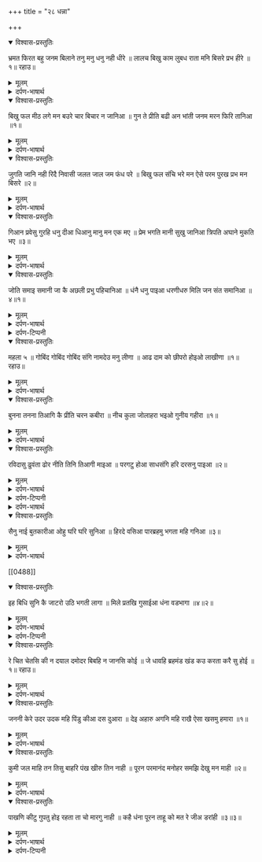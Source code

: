 +++
title = "२८ धन्ना"

+++
<details open><summary>विश्वास-प्रस्तुतिः</summary>

भ्रमत फिरत बहु जनम बिलाने तनु मनु धनु नही धीरे ॥ लालच बिखु काम लुबध राता मनि बिसरे प्रभ हीरे ॥१॥ रहाउ॥
</details>

<details><summary>मूलम्</summary>

भ्रमत फिरत बहु जनम बिलाने तनु मनु धनु नही धीरे ॥ लालच बिखु काम लुबध राता मनि बिसरे प्रभ हीरे ॥१॥ रहाउ॥
</details>

<details><summary>दर्पण-भाषार्थ</summary>

पद्अर्थ: भ्रमत = भटकते हुए। बिलाने = गुजर गए। नही धीरे = नहीं टिकता। बिखु = जहर। लुबध = लोभी। राता = रंगा हुआ। मनि = मन में से। रहाउ।  
अर्थ: (माया के मोह में) भटकते हुए कई जनम गुजर जाते हैं, ये शरीर नाश हो जाता है, मन भटकता रहता है और धन भी टिका नहीं रहता। लोभी जीव जहर-रूपी पदार्थों की लालच में, काम-वासना में, रंगा रहता है, इसके मन में से अमोलक प्रभु बिसर जाता है। रहाउ।
</details>

<details open><summary>विश्वास-प्रस्तुतिः</summary>

बिखु फल मीठ लगे मन बउरे चार बिचार न जानिआ ॥ गुन ते प्रीति बढी अन भांती जनम मरन फिरि तानिआ ॥१॥
</details>

<details><summary>मूलम्</summary>

बिखु फल मीठ लगे मन बउरे चार बिचार न जानिआ ॥ गुन ते प्रीति बढी अन भांती जनम मरन फिरि तानिआ ॥१॥
</details>

<details><summary>दर्पण-भाषार्थ</summary>

पद्अर्थ: चार = सुंदर। ते = से, की ओर से हट के। अन भांती = और-और किस्म की।1।  
अर्थ: हे कमले मन! ये जहर रूपी फल तुझे मीठे लगते हैं, तुझमें अच्छे विचार नहीं पनपते, गुणों से अलग और ही किस्म की प्रीति तेरे अंदर बढ़ रही है, और तेरे जनम-मरण का ताना तना जा रहा है।1।
</details>

<details open><summary>विश्वास-प्रस्तुतिः</summary>

जुगति जानि नही रिदै निवासी जलत जाल जम फंध परे ॥ बिखु फल संचि भरे मन ऐसे परम पुरख प्रभ मन बिसरे ॥२॥
</details>

<details><summary>मूलम्</summary>

जुगति जानि नही रिदै निवासी जलत जाल जम फंध परे ॥ बिखु फल संचि भरे मन ऐसे परम पुरख प्रभ मन बिसरे ॥२॥
</details>

<details><summary>दर्पण-भाषार्थ</summary>

पद्अर्थ: जुगति = जीवन जुगति। निवासी = टिकाई। जलत = (तृष्णा में) जलते। संगि = एकत्र करके।2।  
अर्थ: हे मन! अगर तूने जीवन की जुगति समझ के यह जुगति अपने अंदर पक्की ना की, तो तृष्णा में जलते हुए (तेरे अस्तित्व) को जमों का जाल, जमों के फाहे बर्बाद कर देंगे। हे मन! तू अब तक विषौ-रूप जहर के फल ही इकट्ठे करके संभालता रहा, और ऐसा संभालता रहा कि तुझे परम-पुरख प्रभु भूल गया।2।
</details>

<details open><summary>विश्वास-प्रस्तुतिः</summary>

गिआन प्रवेसु गुरहि धनु दीआ धिआनु मानु मन एक मए ॥ प्रेम भगति मानी सुखु जानिआ त्रिपति अघाने मुकति भए ॥३॥
</details>

<details><summary>मूलम्</summary>

गिआन प्रवेसु गुरहि धनु दीआ धिआनु मानु मन एक मए ॥ प्रेम भगति मानी सुखु जानिआ त्रिपति अघाने मुकति भए ॥३॥
</details>

<details><summary>दर्पण-भाषार्थ</summary>

पद्अर्थ: गुरहि = गुरु ने। मनु = यकीन, श्रद्धा। अघाने = तृप्त हो गया।3।  
अर्थ: जिस मनुष्य को गुरु ने ज्ञान का प्रवेश-रूप धन दिया, उसकी तवज्जो प्रभु में जुड़ गई, उसके अंदर श्रद्धा बन गई, उसका मन प्रभु से एक-मेक हो गया; उसे प्रभु का प्यार, प्रभु की भक्ति अच्छी लगी, उसकी सुख से सांझ बन गई, वह माया की ओर से अच्छी तरह तृप्त हो गया, और बंधनों से मुक्त हो गया।3।
</details>

<details open><summary>विश्वास-प्रस्तुतिः</summary>

जोति समाइ समानी जा कै अछली प्रभु पहिचानिआ ॥ धंनै धनु पाइआ धरणीधरु मिलि जन संत समानिआ ॥४॥१॥
</details>

<details><summary>मूलम्</summary>

जोति समाइ समानी जा कै अछली प्रभु पहिचानिआ ॥ धंनै धनु पाइआ धरणीधरु मिलि जन संत समानिआ ॥४॥१॥
</details>

<details><summary>दर्पण-भाषार्थ</summary>

पद्अर्थ: जा कै = जिस मनुष्य में। अछली = ना छले जाने वाला। धंनै = धन्ने ने। मिलि जन = संत जनों को मिल के।4।  
अर्थ: जिस मनुष्य के अंदर प्रभु की सर्व-व्यापक ज्योति टिक गई, उसने माया में ना छले जाने वाले प्रभु को पहचान लिया।  
मैं धन्ने ने भी उस प्रभु का नाम-रूपी धन कोढूँढ लिया है जो सारी धरती का आसरा है; मैं धन्ना भी संत-जनों को मिल के प्रभु में लीन हो गया हूँ।4।1।
</details>

<details><summary>दर्पण-टिप्पनी</summary>

नोट: भक्त धन्ना जी अपनी जुबानी कहते हैं कि मुझे गुरु ने नाम-धन दिया है, संतों की संगति में मुझे धरणीधर मिला है। पर, स्वार्थी लोगों ने अपना धार्मिक जुल्ला अंजान लोगों के कंधे पर डाले रखने के लिए ये कहानी चला दी कि धन्ने ने एक ब्राहमण से एक ठाकुर ले के उसकी पूजा की, और उस ठाकुर-पूजा से उसे परमात्मा मिला।  
इस भुलेखे को दूर करने के लिए और भक्त धन्ना जी के शब्द की आखिरी तुक को अच्छी तरह सिखों के सामने स्पष्ट करने के लिए गुरु अरजन साहिब जी ने अगला शब्द अपनी ओर से उचार के दर्ज किया है।  
भक्त-वाणी के विरोधी धन्ना जी के आसा राग में दर्ज शब्द के बारे में यूँ लिखते हैं: “तीन शब्द राग आसा में आए हैं जो इस तरह हैं।  
‘पहला शब्द ‘भ्रमत फिरत बहु जनम बिलाने, तनमन धन नहीं धीरे’ से आरंभ होता है। दूसरा, जिसमें भक्त जी अपने गुरु रामानंद जी के आगे जोदड़ी करते हैं। अंत में गोसाई रामानंद जी से मेल होने पर, ‘धंनै धनु पाइआ धरणीधरु, मिलि जन संत समाइआ’ की खुशी प्रगट करते हैं।  
‘गोबिंद गोबिंद गोबिंद संगि नामदेउ मन लीना’ वाले शब्द का शीर्षक ‘महला ५’ से आरम्भ होता है, जिसमें कई भक्तों का नाम ले के बताया गया है कि अमुक-अमुक नाम जपने के कारण पार लांघ गए। पर, उन भक्तों को जात-पात के ध्रुवों से याद किया है। सारे भक्तों को गिन के आखिर में निर्णय किया गया है, ‘इह बिधि सुनि कै जाटरो, उठि भक्ति लागा। मिले प्रतखि गुसाईआ धंना वडभागा।4।’ जाटरों के लिए ‘प्रतखि गुसाईआ’ स्वामी रामानंद था। पर ये शब्द भक्त जी के मुख पर फबता नहीं था। इसी लिए महला ५ लिखा है। भगतों की प्रसिद्धि के लिए बाद में भी उनके नाम पर उनके श्रद्धालु करते रहते थे।  
‘भक्त धन्ना जी के कई सिद्धांत गुरमति के विरुद्ध हैं।’  
इस शब्द में धन्ना जी साफ शब्दों में कह रहे हैं कि मुझे गुरु ने नाम-धन दिया है। पर पाठकों की नजरों में भक्त जी के बरते गए गुरु पद की कद्र घटाने की खातिर विरोधी सज्जन जान-बूझ के शब्द ‘गुरु रामानंद’, गुसाई रामानंद’ बरत रहा है। वरना, इस शब्द का कोई भी सिद्धांत गुरमति विरोधी नहीं है। पता नहीं, इस सज्जन को कौन से ‘कई सिद्धांत गुरमति विरुद्ध’ दिख रहे हैं।  
अगले शब्द को गुरु अरजन साहिब का शब्द मानने से साफ इन्कार किया गया है, चाहे इसका शीर्षक ‘महला ५’ है। दलील बड़ी आश्चर्यपूर्ण दी है कि ‘जाति-पात के ध्रुवों से भक्तों को याद किया गया है। क्या जहाँ कहीं भी गुरु साहिब ने किसी भक्त की जाति लिख के वर्णन किया है, हमारा ये विरोधी सज्जन उस शब्द को नहीं मानेगा? देखें;  
“नीच जाति हरि जपतिआ, उतम पदवी पाइ। पूछहु बिदर दासी सुतै, किसनु उतरिआ घरि जिसु जाइ।1।  
... ... ... ... ...  
रविदासु चमारु उसतति करे, हरि कीरति निमख इक गाइ। पतित जाति उतमु भइआ, चार वरन पऐ पगि आइ।2।1।8। (सूही महला ४ घरु ६)  
नामा छीबा कबीरु जुोलाहा, पूरे गुर ते गति पाई। ब्रहम के बेते सबदु पछाणहि, हउमै जाति गवाई। सुरि नर तिन की वाणी गावहि, कोइ न मेटै भाई।3।5।22। (स्री रागु महला ३ असटपदीआ)  
आखिरी तुक ‘मिले प्रतखि गुसाईआ, धंना वडभागा’, लिख के विरोधी सज्जन ने झट-पट साथ ही लिख दिया है ‘जाटरो’ के लिए ‘प्रतखि गुसाईआ’ रामानंद था। सज्जन जी! गुरमत के विरुद्ध मन-घड़ंत कहानियों के लिए तो बेशक मुंह मोड़ें, पर ये दलीलबाजी अनुचित और खोटी है। क्या गुरु ग्रंथ साहिब के शबदों में आए शब्द ‘गोसाई’ का अर्थ भी ‘गुसाई रामानंद’ ही करोगे?  
हउ गोसाई का पहिलवानड़ा। मै गुर मिलि उच दुमालड़ा। सभ होई छिंझ इकठीआ, दयु बैठा वेखै आपि जीउ।17। (सिरी रागु महला ५ पन्ना 74)  
पहले तो ‘महला ५’ शीर्षक होते हुए भी इस शब्द को गुरु अरजन देव जी का शब्द मानने से इन्कार किया है, फिर इसको भक्त धन्ना जी का भी नहीं माना और कह दिया कि ‘ये शब्द भक्त जी के मुख पर फबता नहीं था। इसी लिए ‘महला ५’ लिख दिया है। भक्तों की प्रसिद्धि के लिए बाद में भी उनके नामों पर उनके श्रद्धालु रचना करते रहते थे।  
यहाँ ये विरोधी सज्जन कहानी साजों की कहानी का ही आसरा ले के कह रहा है कि भक्त तो कहाँ रहे, आम लोगों की रचना भी किसी ढंग से श्री गुरु ग्रंथ साहिब में दर्ज कर ली गई थी।  
पाठक सज्जन अगले शब्द के अर्थ और उसकी व्याख्या ध्यान से पढ़ें;
</details>

<details open><summary>विश्वास-प्रस्तुतिः</summary>

महला ५ ॥ गोबिंद गोबिंद गोबिंद संगि नामदेउ मनु लीणा ॥ आढ दाम को छीपरो होइओ लाखीणा ॥१॥ रहाउ॥
</details>

<details><summary>मूलम्</summary>

महला ५ ॥ गोबिंद गोबिंद गोबिंद संगि नामदेउ मनु लीणा ॥ आढ दाम को छीपरो होइओ लाखीणा ॥१॥ रहाउ॥
</details>

<details><summary>दर्पण-भाषार्थ</summary>

पद्अर्थ: गोबिंद गोबिंद गोबिंद संगि = हर समय गोबिंद के साथ, बार बार गोबिंद के साथ। लीणा = लीन हुआ, जुड़ा। आढ = आधी। दाम = कौडी। को = का। छीपरो = गरीब छींबा, धोबी। रहाउ।  
अर्थ: (भक्त) नामदेव जी का मन सदा परमात्मा के साथ जुड़ा रहता था (उस हर वक्त की याद की इनायत से) आधी कौड़ी का गरीब छींबा (धोबी), मानो, लखपति बन गया (क्योंकि उसे किसी की अधीनता ना रही)।1। रहाउ।
</details>

<details open><summary>विश्वास-प्रस्तुतिः</summary>

बुनना तनना तिआगि कै प्रीति चरन कबीरा ॥ नीच कुला जोलाहरा भइओ गुनीय गहीरा ॥१॥
</details>

<details><summary>मूलम्</summary>

बुनना तनना तिआगि कै प्रीति चरन कबीरा ॥ नीच कुला जोलाहरा भइओ गुनीय गहीरा ॥१॥
</details>

<details><summary>दर्पण-भाषार्थ</summary>

पद्अर्थ: जोलाहरा = गरीब जुलाहा। गहीरा = गंभीर, गहरा (समुंदरवत्)। गुनीय गहीरा = गुणों का समुंदर।1।  
अर्थ: (कपड़ा) उनने (ताना) तानने (की लगन) छोड़ के कबीर ने प्रभु-चरणों से लगन लगा ली; नीच जाति का गरीब जुलाहा था, गुणों का समुंदर बन गया।1।
</details>

<details open><summary>विश्वास-प्रस्तुतिः</summary>

रविदासु ढुवंता ढोर नीति तिनि तिआगी माइआ ॥ परगटु होआ साधसंगि हरि दरसनु पाइआ ॥२॥
</details>

<details><summary>मूलम्</summary>

रविदासु ढुवंता ढोर नीति तिनि तिआगी माइआ ॥ परगटु होआ साधसंगि हरि दरसनु पाइआ ॥२॥
</details>

<details><summary>दर्पण-भाषार्थ</summary>

पद्अर्थ: तिन्हि = उस ने। साध संगि = सत्संग में।2।
</details>

<details><summary>दर्पण-टिप्पनी</summary>

नोट: “तिनि्” में अक्षर ‘न’ के नीचे आधा ‘ह’ है।
</details>

<details><summary>दर्पण-भाषार्थ</summary>

अर्थ: रविदास (पहले) नित्य मरे हुए पशु ढोता था, (पर जब से) उसने माया (का मोह) त्याग दिया, साधु-संगत में रहके प्रसिद्ध हो गया, उसको परमात्मा के दर्शन हो गए।2।
</details>

<details open><summary>विश्वास-प्रस्तुतिः</summary>

सैनु नाई बुतकारीआ ओहु घरि घरि सुनिआ ॥ हिरदे वसिआ पारब्रहमु भगता महि गनिआ ॥३॥
</details>

<details><summary>मूलम्</summary>

सैनु नाई बुतकारीआ ओहु घरि घरि सुनिआ ॥ हिरदे वसिआ पारब्रहमु भगता महि गनिआ ॥३॥
</details>

<details><summary>दर्पण-भाषार्थ</summary>

पद्अर्थ: बुतकारीआ = बुक्तियां कढ़ने वाला, दूर नजदीक के छोटे-मोटे काम करने वाला। घरि घरि = घर घर में, हरेक घर में। सुनिआ = सुना गया, शोभा हुई।3।  
अर्थ: सैण (जाति का) नाई लोगों के अंदर-बाहर के छोटे-मोटे काम करता था, उसकी घर-घर शोभा हो चली, उसके हृदय में परमात्मा बस गया और वह भक्तों में गिना जाने लगा।3।
</details>

[[0488]]
<details open><summary>विश्वास-प्रस्तुतिः</summary>

इह बिधि सुनि कै जाटरो उठि भगती लागा ॥ मिले प्रतखि गुसाईआ धंना वडभागा ॥४॥२॥
</details>

<details><summary>मूलम्</summary>

इह बिधि सुनि कै जाटरो उठि भगती लागा ॥ मिले प्रतखि गुसाईआ धंना वडभागा ॥४॥२॥
</details>

<details><summary>दर्पण-भाषार्थ</summary>

पद्अर्थ: इह बिधि = इस तरह (की बात)। जाटरो = गरीब जाट। प्रतखि = साक्षात तौर पर।4।  
अर्थ: इस तरह (की बात) सुन के गरीब धन्ना जट भी उठके भक्ति करने लगा, उसको पामात्मा के साक्षात दीदार हुए और वह अति भाग्यशाली बन गया।4।2।
</details>

<details><summary>दर्पण-टिप्पनी</summary>

नोट: इस शब्द से पहले के शब्द का शीर्षक ‘आसा वाणी भक्त धंने की’। इस शीर्षक तले 3 शब्द है; पर इस दूसरे शब्द का एक और शीर्षक है ‘महला ५’। इस का भाव ये है कि इन तीनों शबदों में ये दूसरा शब्द गुरु अरजन साहिब का अपना उचारा हुआ है। इसमें उन्होंने शब्द ‘नानक’ आखिर में नहीं बरता। भगतों के शब्द शलोकों के संबंध में उचारे हुए और भी ऐसे वचन मिलते हैं जिनमें गुरु जी ने ‘नानक’ शब्द का इस्तेमाल नहीं किया।  
(देखें शलोक फरीद जी नं: 75, 82, 83, 105, 108, 109, 110, 111)  
शीर्षक ‘महला ५’ इस विचार के बारे में किसी भी शक की गुंजायश नहीं रहने देता कि इस शब्द के उचारने वाले गुरु अरजन साहिब जी हैं। आसा राग में गुरु अरजन साहिब के अपने सिर्फ शब्द ही 163 है। (देखें 1430सफे वाली बीड़ पन्ना 300 से 411)  
फिर ये शब्द धन्ने भक्त के शबदों में क्यों दर्ज किया गया? शब्द के आखिर लाइन में ‘नानक’ की जगह ‘धंना’ क्यों बरता गया? इसका उक्तर स्पष्ट है: फरीद जी के शलोकों में गुरु अरजन साहिब ने कुछ शलोक ‘फरीद’ जी के नाम पर उचारे हैं, उनकी पहचान सिर्फ यही है कि उनके ऊपर शीर्षक ‘महला ५’ लिखा है; वे शलोक फरीद जी के उचारे शलोकों के साथ संबंध रखते हैं। इसी तरह गुरु अरजन देव जी का उच्चारा ये शब्द धन्ने भक्त जी के साथ संबंध रखता है।  
वह कौन सा संबंध है? ये ढूँढने के लिए शब्द के चौथे बंद की पहिली तुक ध्यान से पढ़ें: ‘इह बिधि सुनि कै जाटरो उठि भक्ति लागा’। क्या सुन के? इस प्रश्न का उक्तर पाठको हरेक बंद पढ़ने पर मिलता जाएगा। सो हरेक बंद पढ़ के ‘इह बिधि’ वाली तुक से जोड़ें। धंने ने नामदेव की शोभा सुनी, कबीर का हाल सुना; ये सुन केउसे भी चाव पैदा हुआ भक्ति करने का। इस शब्द को जान-बूझ के धन्ने भक्त की वाणी में दर्ज करने से स्पष्ट होता है कि उस समय धन्ना जी की भक्ति में लगन बारे अंजान लोगों में स्वार्थी मूर्ति-पूजक पण्डित लोगों ने मन-घड़ंत कहानियां उड़ाई हुई थीं; उन कहानियों की जोरदार तरदीद इस शब्द में की गई है; लिखा है कि धन्ने की प्रभु-भक्ति में लगन लगने के असल कारण थे नामदेव, कबीर, रविदास और सैण की सुनी हुई शोभा।  
अगर हमने गुरु ग्रंथ साहिब की वाणी में से सही राह तलाशना है, तो लोगों की लिखीं कहानियों को मिला के शब्द के अर्थ करने की बजाय सीधे शब्द का ही आसरा लें; वरना, गलती होने की पूरी संभावना बनी रहती है।  
अगर धंने भक्त ने पत्थर पूज के ईश्वर को पाया होता, तो इसका भाव ये निकलता कि पत्थर पूज के ईश्वर को मिलने वाले की वाणी दर्ज करके गुरु अरजन साहिब इस असूल को स्वीकार कर बैठे हैं कि पत्थर पूजने से भी ईश्वर मिल सकता है; पर उनका अपना हुक्म ऐसे है;  
‘जिस पाहन कउ ठाकुरु कहता। उहु पाहनु लै उस कउ डुबता।2।
गुनहगारु लूण हरामी। पाहन नाव न पारगरामी।3। (सूही महला ५)
</details>

<details open><summary>विश्वास-प्रस्तुतिः</summary>

रे चित चेतसि की न दयाल दमोदर बिबहि न जानसि कोई ॥ जे धावहि ब्रहमंड खंड कउ करता करै सु होई ॥१॥ रहाउ॥
</details>

<details><summary>मूलम्</summary>

रे चित चेतसि की न दयाल दमोदर बिबहि न जानसि कोई ॥ जे धावहि ब्रहमंड खंड कउ करता करै सु होई ॥१॥ रहाउ॥
</details>

<details><summary>दर्पण-भाषार्थ</summary>

पद्अर्थ: चेतसि की न = तू क्यों याद नहीं करता? दमोदर = (संस्कृत: दामोदर, an epithet of ज्ञrishna) परमात्मा। बिबहि = और। न जानसि = तू ना जानना। धावहि = तू दौड़ेगा। ब्रहमंड खंड कउ = सारी सृष्टि के अलग अलग देशों में। रहाउ।  
अर्थ: हे (मेरे) मन! दया के घर परमात्मा को तू क्यों नही स्मरण करता? (देखना) किसी और की आस ना लगाए रखना। अगर तू सारी सृष्टि के देसों-परदेसों में भी भटकता फिरेगा, तो भी वही कुछ होगा जो कर्तार करेगा।1। रहाउ।
</details>

<details open><summary>विश्वास-प्रस्तुतिः</summary>

जननी केरे उदर उदक महि पिंडु कीआ दस दुआरा ॥ देइ अहारु अगनि महि राखै ऐसा खसमु हमारा ॥१॥
</details>

<details><summary>मूलम्</summary>

जननी केरे उदर उदक महि पिंडु कीआ दस दुआरा ॥ देइ अहारु अगनि महि राखै ऐसा खसमु हमारा ॥१॥
</details>

<details><summary>दर्पण-भाषार्थ</summary>

पद्अर्थ: जननी = माँ। केरे = के। उदर = पेट। उदक = पानी। पिंडु = शरीर। दस दुआरा = दस दरवाजों वाला (2कान, 2 आँखें, 2 नासिकाएं, 1 मुंह, 1 गुदा, 1 लिंग, 1 तालू)। देइ = दे के। अहारु = खुराक।1।  
अर्थ: माँ के पेट के जल में उस प्रभु ने हमारा दस सोतों वाला शरीर बना दिया; खुराक दे के माँ के पेट की आग में वह हमारी रक्षा करता है (देख, हे मन!) वह हमारा मालिक ऐसा (दयालु) है।1।
</details>

<details open><summary>विश्वास-प्रस्तुतिः</summary>

कुमी जल माहि तन तिसु बाहरि पंख खीरु तिन नाही ॥ पूरन परमानंद मनोहर समझि देखु मन माही ॥२॥
</details>

<details><summary>मूलम्</summary>

कुमी जल माहि तन तिसु बाहरि पंख खीरु तिन नाही ॥ पूरन परमानंद मनोहर समझि देखु मन माही ॥२॥
</details>

<details><summary>दर्पण-भाषार्थ</summary>

पद्अर्थ: कुंमी = कुछआ। माहि = में। तिसु तन = उसके बच्चे। पंख = खंभ। खीरु = दूध (वाले थन)। तिन्ह = उनको। मनोहर = सुंदर। समझि = समझ के।2।  
अर्थ: कछुआ पानी में रहता है, उसके बच्चे बाहर (रेत पर रहते हैं), ना (बच्चों के) पंख हैं (कि उड़ के कुछ खा लें), ना (कछुए के) थन (हैं कि बच्चों को दूध पिलाए); (पर हे जीवात्मा!) मन में विचार के देख, वह सुंदर परमानंद पूर्ण प्रभु (उनकी पालना करता है)।2।
</details>

<details open><summary>विश्वास-प्रस्तुतिः</summary>

पाखणि कीटु गुपतु होइ रहता ता चो मारगु नाही ॥ कहै धंना पूरन ताहू को मत रे जीअ डरांही ॥३॥३॥
</details>

<details><summary>मूलम्</summary>

पाखणि कीटु गुपतु होइ रहता ता चो मारगु नाही ॥ कहै धंना पूरन ताहू को मत रे जीअ डरांही ॥३॥३॥
</details>

<details><summary>दर्पण-भाषार्थ</summary>

पद्अर्थ: पाखणि = पत्थर में। कीट = कीड़ा। गुपतु = छुपा। ता चो = उसका। मारगु = (निकलने का) राह। ताहू को = उस कीड़े का भी। रे जीअ = हे जीव! 3।  
अर्थ: पत्थर में कीड़ा छुपा हुआ रहता है (पत्थर में से बाहर जाने के लिए) उसका कोई रास्ता नहीं; पर उसको (पालने वाला) भी पूर्ण परमात्मा है; धंना कहता है: हे जीवात्मा! तू भी ना डर।3।3।
</details>

<details><summary>दर्पण-टिप्पनी</summary>

नोट: ये तीनों शब्द राग आसा में हैं। पहला और तीसरा शब्द भक्त धंना जी के हैं। यहाँ कोई भी सिद्धांत गुरमति के विरुद्ध नहीं दिख रहा।
</details>

